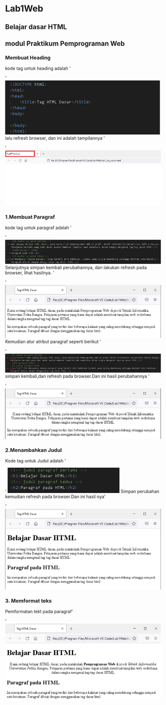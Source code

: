 # Lab1Web
## Belajar dasar HTML
## modul Praktikum Pemprograman Web
### Membuat Heading
kode tag untuk heading adalah '<p>'
 ![Gambar](Css.png)
lalu refresh browser, dan ini adalah tampilannya '<p>'
 ![Gambar](Ss.png)
### 1.Membuat Paragraf 
kode tag untuk paragraf adalah '<p>'
 ![Gambar](Css1.png)  
Selanjutnya simpan kembali perubahannya, dan lakukan refresh pada browser, lihat hasilnya.
 '<p>'
 ![Gambar](Ss1.png)
 Kemudian atur atribut paragraf seperti berikut '<p>'
 ![Gambar](Css1.0.png)
simpan kembali,dan refresh pada browser.Dan ini hasil perubahannya '<p>'
 ![Gambar](Ss1.0.png)
### 2.Menambahkan Judul
Kode tag untuk Judul adalah '<p>'
 ![Gambar](Css2.png)
Simpan perubahan kemudian refresh pada browser.Dan ini hasil nya'<p>'
 ![Gambar](Ss2.png)
### 3. Memformat teks
 Pemformatan tekt pada paragraf'<p>'
 ![Gambar](Ss5.PNG)
